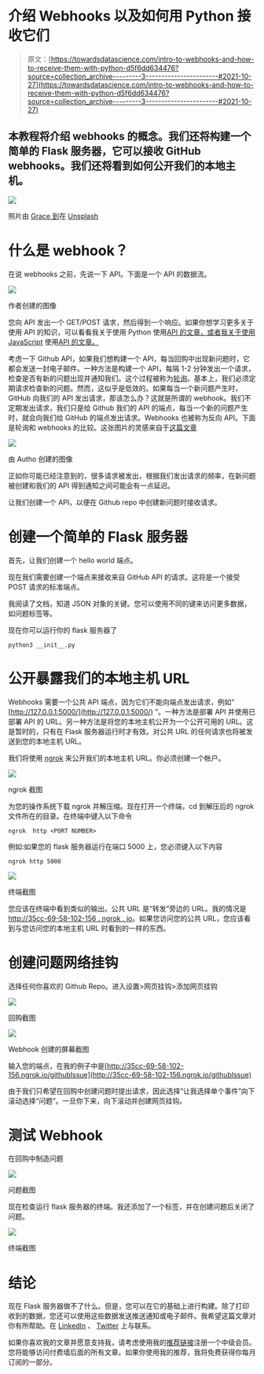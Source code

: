# 介绍 Webhooks 以及如何用 Python 接收它们

> 原文：[https://towardsdatascience.com/intro-to-webhooks-and-how-to-receive-them-with-python-d5f6dd634476?source=collection_archive---------3-----------------------#2021-10-27](https://towardsdatascience.com/intro-to-webhooks-and-how-to-receive-them-with-python-d5f6dd634476?source=collection_archive---------3-----------------------#2021-10-27)

## 本教程将介绍 webhooks 的概念。我们还将构建一个简单的 Flask 服务器，它可以接收 GitHub webhooks。我们还将看到如何公开我们的本地主机。

![](../Images/a3838b9846afdf22952155e35cd3cfd6.png)

照片由 [Grace 到](https://unsplash.com/@gigalilac?utm_source=unsplash&utm_medium=referral&utm_content=creditCopyText)在 [Unsplash](https://unsplash.com/s/photos/hook?utm_source=unsplash&utm_medium=referral&utm_content=creditCopyText)

# 什么是 webhook？

在说 webhooks 之前，先说一下 API。下面是一个 API 的数据流。

![](../Images/d369c30fbd2d5e38230f96ce9163335e.png)

作者创建的图像

您向 API 发出一个 GET/POST 请求，然后得到一个响应。如果你想学习更多关于使用 API 的知识，可以看看我关于使用 Python 使用[API 的文章，或者我关于使用 JavaScript](https://medium.com/p/94fddec609cc) 使用[API 的文章。](https://medium.com/p/8360ce624d3a)

考虑一下 Github API，如果我们想构建一个 API，每当回购中出现新问题时，它都会发送一封电子邮件。一种方法是构建一个 API，每隔 1-2 分钟发出一个请求，检查是否有新的问题出现并通知我们。这个过程被称为[轮询](https://tyk.io/blog/moving-beyond-polling-to-async-apis/#:~:text=APIs%20commonly%20require%20a%20client,requests%20data%20from%20the%20server.&text=This%20pattern%20is%20known%20as,or%20notified%20of%20backend%20events.)。基本上，我们必须定期请求检查新的问题。然而，这似乎是低效的。如果每当一个新问题产生时，GitHub 向我们的 API 发出请求，那该怎么办？这就是所谓的 webhook。我们不定期发出请求，我们只是给 Github 我们的 API 的端点，每当一个新的问题产生时，就会向我们给 GitHub 的端点发出请求。Webhooks 也被称为反向 API。下面是轮询和 webhooks 的比较。这张图片的灵感来自于[这篇文章](https://www.mailjet.com/blog/news/what-is-webhook/)

![](../Images/fd47a14e864272ab9a2fb6cab6a1efdc.png)

由 Autho 创建的图像

正如你可能已经注意到的，很多请求被发出，根据我们发出请求的频率，在新问题被创建和我们的 API 得到通知之间可能会有一点延迟。

让我们创建一个 API，以便在 Github repo 中创建新问题时接收请求。

# 创建一个简单的 Flask 服务器

首先，让我们创建一个 hello world 端点。

现在我们需要创建一个端点来接收来自 GitHub API 的请求。这将是一个接受 POST 请求的标准端点。

我阅读了文档，知道 JSON 对象的关键。您可以使用不同的键来访问更多数据，如问题标签等。

现在你可以运行你的 flask 服务器了

```
python3 __init__.py
```

# 公开暴露我们的本地主机 URL

Webhooks 需要一个公共 API 端点，因为它们不能向端点发出请求，例如“ [http://127.0.0.1:5000/](http://127.0.0.1:5000/) ”。一种方法是部署 API 并使用已部署 API 的 URL。另一种方法是将您的本地主机公开为一个公开可用的 URL。这是暂时的，只有在 Flask 服务器运行时才有效。对公共 URL 的任何请求也将被发送到您的本地主机 URL。

我们将使用 [ngrok](https://ngrok.com/) 来公开我们的本地主机 URL。你必须创建一个帐户。

![](../Images/bf6a4f2708cebee85d13896b8a9eb684.png)

ngrok 截图

为您的操作系统下载 ngrok 并解压缩。现在打开一个终端，cd 到解压后的 ngrok 文件所在的目录。在终端中键入以下命令

```
ngrok  http <PORT NUMBER>
```

例如:如果您的 flask 服务器运行在端口 5000 上，您必须键入以下内容

```
ngrok http 5000
```

![](../Images/b1ec8e4d7d4bc5b906e0532d022d38cc.png)

终端截图

您应该在终端中看到类似的输出。公共 URL 是“转发”旁边的 URL。我的情况是[http://35cc-69-58-102-156 . ngrok . io](http://35cc-69-58-102-156.ngrok.io/)。如果您访问您的公共 URL，您应该看到与您访问您的本地主机 URL 时看到的一样的东西。

# 创建问题网络挂钩

选择任何你喜欢的 Github Repo。进入设置>网页挂钩>添加网页挂钩

![](../Images/39935f0dc49ff5e9a64b89117773ba05.png)

回购截图

![](../Images/356c484e45fe082e4a2d95b2bb6831a0.png)

Webhook 创建的屏幕截图

输入您的端点，在我的例子中是[http://35cc-69-58-102-156.ngrok.io/githubIssue](http://35cc-69-58-102-156.ngrok.io/githubIssue)

由于我们只希望在回购中创建问题时提出请求，因此选择“让我选择单个事件”向下滚动选择“问题”。一旦你下来，向下滚动并创建网页挂钩。

# 测试 Webhook

在回购中制造问题

![](../Images/0fd8831330c70481c0e8624ec55cb7b2.png)

问题截图

现在检查运行 flask 服务器的终端。我还添加了一个标签，并在创建问题后关闭了问题。

![](../Images/cfbb583c4a17c40059c9d338015a20d7.png)

终端截图

# 结论

现在 Flask 服务器做不了什么。但是，您可以在它的基础上进行构建。除了打印收到的数据，您还可以使用这些数据发送推送通知或电子邮件。我希望这篇文章对你有所帮助。在 [LinkedIn](https://www.linkedin.com/in/rahulbanerjee2699/) 、 [Twitter](https://twitter.com/rahulbanerjee99) 上与联系。

如果你喜欢我的文章并愿意支持我，请考虑使用我的[推荐链接](https://rahul1999.medium.com/membership)注册一个中级会员。您将能够访问付费墙后面的所有文章。如果你使用我的推荐，我将免费获得你每月订阅的一部分。